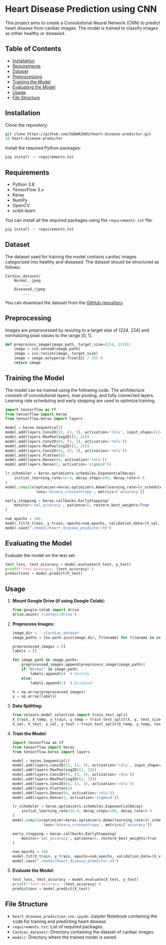 # Heart Disease Prediction using CNN

This project aims to create a Convolutional Neural Network (CNN) to predict heart disease from cardiac images. The model is trained to classify images as either healthy or diseased.

## Table of Contents
- [Installation](#installation)
- [Requirements](#requirements)
- [Dataset](#dataset)
- [Preprocessing](#preprocessing)
- [Training the Model](#training-the-model)
- [Evaluating the Model](#evaluating-the-model)
- [Usage](#usage)
- [File Structure](#file-structure)

## Installation

Clone the repository:
```bash
git clone https://github.com/SUDAR2005/heart-disease-predictor.git
cd heart-disease-predictor
```

Install the required Python packages:
```bash
pip install -r requirements.txt
```

## Requirements

- Python 3.8
- TensorFlow 2.x
- Keras
- NumPy
- OpenCV
- scikit-learn

You can install all the required packages using the `requirements.txt` file:
```bash
pip install -r requirements.txt
```

## Dataset

The dataset used for training the model contains cardiac images categorized into healthy and diseased. The dataset should be structured as follows:
```
Cardiac_dataset/
    Normal_.jpeg
        ...
    Diseased_/jpeg
        ...
```

You can download the dataset from the [GitHub repository](https://github.com/SUDAR2005/heart-disease-predictor/tree/main/Cardiac_dataset).

## Preprocessing

Images are preprocessed by resizing to a target size of (224, 224) and normalizing pixel values to the range [0, 1].

```python
def preprocess_image(image_path, target_size=(224, 224)):
    image = cv2.imread(image_path)
    image = cv2.resize(image, target_size)
    image = image.astype(np.float32) / 255.0
    return image
```

## Training the Model

The model can be trained using the following code. The architecture consists of convolutional layers, max pooling, and fully connected layers. Learning rate scheduling and early stopping are used to optimize training.

```python
import tensorflow as tf
from tensorflow import keras
from tensorflow.keras import layers

model = keras.Sequential()
model.add(layers.Conv2D(32, (3, 3), activation='relu', input_shape=(224, 224, 3)))
model.add(layers.MaxPooling2D((2, 2)))
model.add(layers.Conv2D(64, (3, 3), activation='relu'))
model.add(layers.MaxPooling2D((2, 2)))
model.add(layers.Conv2D(64, (3, 3), activation='relu'))
model.add(layers.Flatten())
model.add(layers.Dense(64, activation='relu'))
model.add(layers.Dense(1, activation='sigmoid'))

lr_scheduler = keras.optimizers.schedules.ExponentialDecay(
    initial_learning_rate=1e-4, decay_steps=100, decay_rate=0.9
)
model.compile(optimizer=keras.optimizers.Adam(learning_rate=lr_scheduler),
              loss='binary_crossentropy', metrics=['accuracy'])

early_stopping = keras.callbacks.EarlyStopping(
    monitor='val_accuracy', patience=5, restore_best_weights=True
)

num_epochs = 100
model.fit(X_train, y_train, epochs=num_epochs, validation_data=(X_val, y_val), callbacks=[early_stopping])
model.save("./model/heart_disease_predictor.h5")
```

## Evaluating the Model

Evaluate the model on the test set:
```python
test_loss, test_accuracy = model.evaluate(X_test, y_test)
print(f'Test accuracy: {test_accuracy}')
predictions = model.predict(X_test)
```

## Usage

1. **Mount Google Drive (if using Google Colab):**
    ```python
    from google.colab import drive
    drive.mount('/content/drive')
    ```

2. **Preprocess Images:**
    ```python
    image_dir = './Cardiac_dataset'
    image_paths = [os.path.join(image_dir, filename) for filename in os.listdir(image_dir) if filename.endswith('.jpg')]

    preprocessed_images = []
    labels = []

    for image_path in image_paths:
        preprocessed_images.append(preprocess_image(image_path))
        if "Normal" in image_path:
            labels.append(0)  # Healthy
        else:
            labels.append(1)  # Diseased

    X = np.array(preprocessed_images)
    y = np.array(labels)
    ```

3. **Data Splitting:**
    ```python
    from sklearn.model_selection import train_test_split
    X_train, X_temp, y_train, y_temp = train_test_split(X, y, test_size=0.3, random_state=42)
    X_val, X_test, y_val, y_test = train_test_split(X_temp, y_temp, test_size=0.5, random_state=42)
    ```

4. **Train the Model:**
    ```python
    import tensorflow as tf
    from tensorflow import keras
    from tensorflow.keras import layers

    model = keras.Sequential()
    model.add(layers.Conv2D(32, (3, 3), activation='relu', input_shape=(224, 224, 3)))
    model.add(layers.MaxPooling2D((2, 2)))
    model.add(layers.Conv2D(64, (3, 3), activation='relu'))
    model.add(layers.MaxPooling2D((2, 2)))
    model.add(layers.Conv2D(64, (3, 3), activation='relu'))
    model.add(layers.Flatten())
    model.add(layers.Dense(64, activation='relu'))
    model.add(layers.Dense(1, activation='sigmoid'))

    lr_scheduler = keras.optimizers.schedules.ExponentialDecay(
        initial_learning_rate=1e-4, decay_steps=100, decay_rate=0.9
    )
    model.compile(optimizer=keras.optimizers.Adam(learning_rate=lr_scheduler),
                  loss='binary_crossentropy', metrics=['accuracy'])

    early_stopping = keras.callbacks.EarlyStopping(
        monitor='val_accuracy', patience=5, restore_best_weights=True
    )

    num_epochs = 100
    model.fit(X_train, y_train, epochs=num_epochs, validation_data=(X_val, y_val), callbacks=[early_stopping])
    model.save("./model/heart_disease_predictor.h5")
    ```

5. **Evaluate the Model:**
    ```python
    test_loss, test_accuracy = model.evaluate(X_test, y_test)
    print(f'Test accuracy: {test_accuracy}')
    predictions = model.predict(X_test)
    ```

## File Structure

- `heart_disease_prediction_cnn.ipynb`: Jupyter Notebook containing the code for training and predicting heart disease.
- `requirements.txt`: List of required packages.
- `Cardiac_dataset/`: Directory containing the dataset of cardiac images.
- `model/`: Directory where the trained model is saved.
